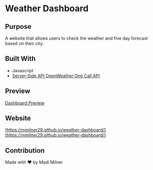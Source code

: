 # Weather Dashboard

## Purpose
A website that allows users to check the weather and five day forecast based on their city.

## Built With
* Javascript
* [Server-Side API OpenWeather One Call API](https://openweathermap.org/api/one-call-api)

## Preview

[Dashboard Preview](./assets/images/preview.png)

## Website

[https://mmilner29.github.io/weather-dashboard/](https://mmilner29.github.io/weather-dashboard/)

## Contribution
Made with ❤️ by Madi Milner